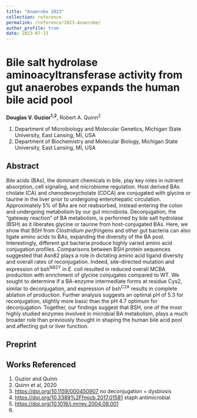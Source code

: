 ```yaml
---
title: "Anaerobe 2023"
collection: reference
permalink: /reference/2023-Anaerobe/
author_profile: true
date: 2023-07-13
---
```

# Bile salt hydrolase aminoacyltransferase activity from gut anaerobes expands the human bile acid pool
**Douglas V. Guzior<sup>1,2</sup>**, Robert A. Quinn<sup>2</sup>

1. Department of Microbiology and Molecular Genetics, Michigan State University, East Lansing, MI, USA
2. Department of Biochemistry and Molecular Biology, Michigan State University, East Lansing, MI, USA

## Abstract
Bile acids (BAs), the dominant chemicals in bile, play key roles in nutrient absorption, cell signaling, and microbiome regulation. Host derived BAs cholate (CA) and chenodeoxycholate (CDCA) are conjugated with glycine or taurine in the liver prior to undergoing enterohepatic circulation. Approximately 5% of BAs are not reabsorbed, instead entering the colon and undergoing metabolism by our gut microbiota. Deconjugation, the “gateway reaction” of BA metabolism, is performed by bile salt hydrolase (BSH) as it liberates glycine or taurine from host-conjugated BAs. Here, we show that BSH from <i>Clostridium perfringens</i> and other gut bacteria can also ligate amino acids to BAs, expanding the diversity of the BA pool. Interestingly, different gut bacteria produce highly varied amino acid conjugation profiles. Comparisons between BSH protein sequences suggested that Asn82 plays a role in dictating amino acid ligand diversity and overall rates of reconjugation. Indeed, site-directed mutation and expression of bsh<sup>N82Y</sup> in <i>E. coli</i> resulted in reduced overall MCBA production with enrichment of glycine conjugates compared to WT. We sought to determine if a BA-enzyme intermediate forms at residue Cys2, similar to deconjugation, and expression of bsh<sup>C2A</sup> results in complete ablation of production. Further analysis suggests an optimal pH of 5.3 for reconjugation, slightly more basic than the pH 4.7 optimum for deconjugation. Together, our findings suggest that BSH, one of the most highly studied enzymes involved in microbial BA metabolism, plays a much broader role than previously thought in shaping the human bile acid pool and affecting gut or liver function.

## Preprint


## Works Referenced
1. Guzior and Quinn
2. Quinn et al, 2020
3. https://doi.org/10.1159/000450907 no deconjugation = dysbiosis
4. https://doi.org/10.3389%2Ffmicb.2017.01581 staph antimicrobial
5. https://doi.org/10.1016/j.mrrev.2004.08.001 
6. 